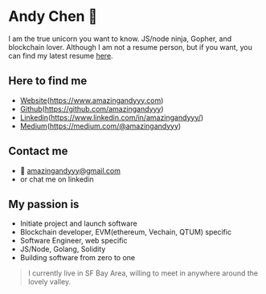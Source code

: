 # Andy Chen 🦄
I am the true unicorn you want to know. JS/node ninja, Gopher, and blockchain lover. Although I am not a resume person, but if you want, you can find my latest resume [here](https://amazingandyyy.com/resume/Andy_Chen_Resume_2019.pdf).

## Here to find me
- [Website](https://www.amazingandyyy.com)(https://www.amazingandyyy.com)
- [Github](https://github.com/amazingandyyy)(https://github.com/amazingandyyy)
- [Linkedin](https://www.linkedin.com/in/amazingandyyy/)(https://www.linkedin.com/in/amazingandyyy/)
- [Medium](https://medium.com/@amazingandyyy)(https://medium.com/@amazingandyyy)

## Contact me
- 📧 amazingandyyy@gmail.com
- or chat me on linkedin

## My passion is
- Initiate project and launch software
- Blockchain developer, EVM(ethereum, Vechain, QTUM) specific
- Software Engineer, web specific
- JS/Node, Golang, Solidity
- Building software from zero to one

> I currently live in SF Bay Area, willing to meet in anywhere around the lovely valley.
